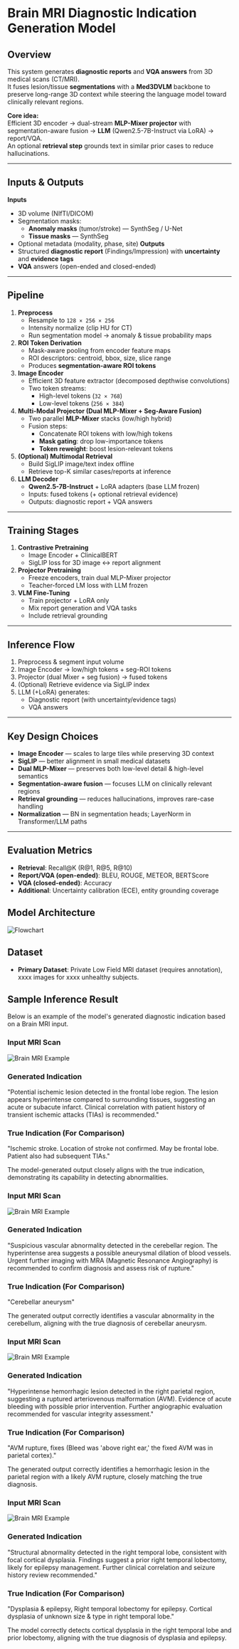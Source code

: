 # Brain MRI Diagnostic Indication Generation Model

## Overview
This system generates **diagnostic reports** and **VQA answers** from 3D medical scans (CT/MRI).  
It fuses lesion/tissue **segmentations** with a **Med3DVLM** backbone to preserve long-range 3D context while steering the language model toward clinically relevant regions.

**Core idea:**  
Efficient 3D encoder → dual-stream **MLP-Mixer projector** with segmentation-aware fusion → **LLM** (Qwen2.5-7B-Instruct via LoRA) → report/VQA.  
An optional **retrieval step** grounds text in similar prior cases to reduce hallucinations.

---
## Inputs & Outputs
**Inputs**
- 3D volume (NIfTI/DICOM)
- Segmentation masks:
  - **Anomaly masks** (tumor/stroke) — SynthSeg / U-Net
  - **Tissue masks** — SynthSeg
- Optional metadata (modality, phase, site)
**Outputs**
- Structured **diagnostic report** (Findings/Impression) with **uncertainty** and **evidence tags**
- **VQA** answers (open-ended and closed-ended)

---
## Pipeline
1. **Preprocess**
   - Resample to `128 × 256 × 256`
   - Intensity normalize (clip HU for CT)
   - Run segmentation model → anomaly & tissue probability maps
2. **ROI Token Derivation**
   - Mask-aware pooling from encoder feature maps
   - ROI descriptors: centroid, bbox, size, slice range
   - Produces **segmentation-aware ROI tokens**
3. **Image Encoder**
   - Efficient 3D feature extractor (decomposed depthwise convolutions)
   - Two token streams:
     - High-level tokens (`32 × 768`)
     - Low-level tokens (`256 × 384`)
4. **Multi-Modal Projector (Dual MLP-Mixer + Seg-Aware Fusion)**
   - Two parallel **MLP-Mixer** stacks (low/high hybrid)
   - Fusion steps:
     - Concatenate ROI tokens with low/high tokens
     - **Mask gating**: drop low-importance tokens
     - **Token reweight**: boost lesion-relevant tokens
5. **(Optional) Multimodal Retrieval**
   - Build SigLIP image/text index offline
   - Retrieve top-K similar cases/reports at inference
6. **LLM Decoder**
   - **Qwen2.5-7B-Instruct** + LoRA adapters (base LLM frozen)
   - Inputs: fused tokens (+ optional retrieval evidence)
   - Outputs: diagnostic report + VQA answers

---
## Training Stages
1. **Contrastive Pretraining**
   - Image Encoder + ClinicalBERT
   - SigLIP loss for 3D image ↔ report alignment
2. **Projector Pretraining**
   - Freeze encoders, train dual MLP-Mixer projector
   - Teacher-forced LM loss with LLM frozen
3. **VLM Fine-Tuning**
   - Train projector + LoRA only
   - Mix report generation and VQA tasks
   - Include retrieval grounding

---
## Inference Flow
1. Preprocess & segment input volume
2. Image Encoder → low/high tokens + seg-ROI tokens
3. Projector (dual Mixer + seg fusion) → fused tokens
4. (Optional) Retrieve evidence via SigLIP index
5. LLM (+LoRA) generates:
   - Diagnostic report (with uncertainty/evidence tags)
   - VQA answers

---
## Key Design Choices
- **Image Encoder** — scales to large tiles while preserving 3D context
- **SigLIP** — better alignment in small medical datasets
- **Dual MLP-Mixer** — preserves both low-level detail & high-level semantics
- **Segmentation-aware fusion** — focuses LLM on clinically relevant regions
- **Retrieval grounding** — reduces hallucinations, improves rare-case handling
- **Normalization** — BN in segmentation heads; LayerNorm in Transformer/LLM paths

---
## Evaluation Metrics
- **Retrieval**: Recall@K (R@1, R@5, R@10)
- **Report/VQA (open-ended)**: BLEU, ROUGE, METEOR, BERTScore
- **VQA (closed-ended)**: Accuracy
- **Additional**: Uncertainty calibration (ECE), entity grounding coverage


## Model Architecture

![Flowchart](/framework.png)

## Dataset
- **Primary Dataset**: Private Low Field MRI dataset (requires annotation), xxxx images for xxxx unhealthy subjects.

## Sample Inference Result

Below is an example of the model's generated diagnostic indication based on a Brain MRI input.

### **Input MRI Scan**
![Brain MRI Example](/RS036.png)

### **Generated Indication**
"Potential ischemic lesion detected in the frontal lobe region. The lesion appears hyperintense compared to surrounding tissues, suggesting an acute or subacute infarct. Clinical correlation with patient history of transient ischemic attacks (TIAs) is recommended."


### **True Indication (For Comparison)**
"Ischemic stroke. Location of stroke not confirmed. May be frontal lobe. Patient also had subsequent TIAs."


The model-generated output closely aligns with the true indication, demonstrating its capability in detecting abnormalities.


### **Input MRI Scan**
![Brain MRI Example](/RS043.png)

### **Generated Indication**
"Suspicious vascular abnormality detected in the cerebellar region. The hyperintense area suggests a possible aneurysmal dilation of blood vessels. Urgent further imaging with MRA (Magnetic Resonance Angiography) is recommended to confirm diagnosis and assess risk of rupture."

### **True Indication (For Comparison)**
"Cerebellar aneurysm"


The generated output correctly identifies a vascular abnormality in the cerebellum, aligning with the true diagnosis of cerebellar aneurysm.



### **Input MRI Scan**
![Brain MRI Example](/RS050.png)

### **Generated Indication**
"Hyperintense hemorrhagic lesion detected in the right parietal region, suggesting a ruptured arteriovenous malformation (AVM). Evidence of acute bleeding with possible prior intervention. Further angiographic evaluation recommended for vascular integrity assessment."

### **True Indication (For Comparison)**
"AVM rupture, fixes (Bleed was 'above right ear,' the fixed AVM was in parietal cortex)."


The generated output correctly identifies a hemorrhagic lesion in the parietal region with a likely AVM rupture, closely matching the true diagnosis. 


### **Input MRI Scan**
![Brain MRI Example](/RS085.png)

### **Generated Indication**
"Structural abnormality detected in the right temporal lobe, consistent with focal cortical dysplasia. Findings suggest a prior right temporal lobectomy, likely for epilepsy management. Further clinical correlation and seizure history review recommended."


### **True Indication (For Comparison)**
"Dysplasia & epilepsy, Right temporal lobectomy for epilepsy. Cortical dysplasia of unknown size & type in right temporal lobe."


The model correctly detects cortical dysplasia in the right temporal lobe and prior lobectomy, aligning with the true diagnosis of dysplasia and epilepsy.


